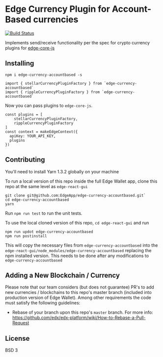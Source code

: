 # Edge Currency Plugin for Account-Based currencies

[![Build Status](https://app.travis-ci.com/EdgeApp/edge-currency-accountbased.svg?branch=master)](https://app.travis-ci.com/EdgeApp/edge-currency-accountbased)

Implements send/receive functionality per the spec for crypto currency plugins for [edge-core-js](https://github.com/EdgeApp/edge-core-js)

## Installing

    npm i edge-currency-accountbased -s

```
import { stellarCurrencyPluginFactory } from `edge-currency-accountbased`
import { rippleCurrencyPluginFactory } from `edge-currency-accountbased`
```

Now you can pass plugins to `edge-core-js`.

```
const plugins = [
    stellarCurrencyPluginFactory,
    rippleCurrencyPluginFactory
]
const context = makeEdgeContext({
  apiKey: YOUR_API_KEY,
  plugins
})
```

## Contributing

You'll need to install Yarn 1.3.2 globally on your machine

To run a local version of this repo inside the full Edge Wallet app, clone this repo at the same level as `edge-react-gui`

    git clone git@github.com:EdgeApp/edge-currency-accountbased.git`
    cd edge-currency-accountbased
    yarn

Run `npm run test` to run the unit tests.

To use the local cloned version of this repo, `cd edge-react-gui` and run

    npm run updot edge-currency-accountbased
    npm run postinstall

This will copy the necessary files from `edge-currency-accountbased` into the `edge-react-gui/node_modules/edge-currency-accountbased` replacing the npm installed version. This needs to be done after any modifications to `edge-currency-accountbased`

## Adding a New Blockchain / Currency

Please note that our team considers (but does not guarantee) PR's to add new currencies / blockchains to this repo's master branch (included into production version of Edge Wallet). Among other requirements the code must satisfy the following guidelines:
- Rebase of your branch upon this repo's `master` branch. For more info:
https://github.com/edx/edx-platform/wiki/How-to-Rebase-a-Pull-Request

## License
BSD 3

[npm-image]: https://badge.fury.io/js/edge-currency-ethereum.svg
[npm-url]: https://npmjs.org/package/edge-currency-ethereum
[travis-image]: https://travis-ci.org/Airbitz/edge-currency-ethereum.svg?branch=master
[travis-url]: https://travis-ci.org/Airbitz/edge-currency-ethereum
[daviddm-image]: https://david-dm.org/Airbitz/edge-currency-ethereum.svg?theme=shields.io
[daviddm-url]: https://david-dm.org/Airbitz/edge-currency-ethereum
